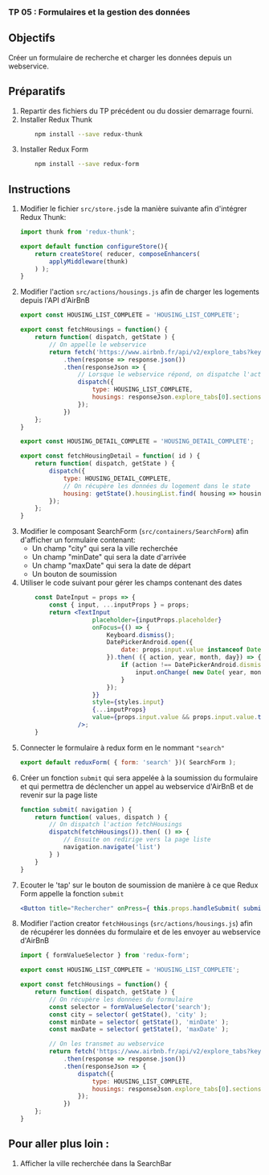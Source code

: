 ### TP 05 : Formulaires et la gestion des données

## Objectifs
Créer un formulaire de recherche et charger les données depuis un webservice.

## Préparatifs
1. Repartir des fichiers du TP précédent ou du dossier demarrage fourni.
1. Installer Redux Thunk
    ```bash
        npm install --save redux-thunk
    ```
1. Installer Redux Form
    ```bash
        npm install --save redux-form
    ```

## Instructions
1. Modifier le fichier `src/store.js`de la manière suivante afin d'intégrer Redux Thunk:
    ```js
    import thunk from 'redux-thunk';

    export default function configureStore(){
        return createStore( reducer, composeEnhancers(
            applyMiddleware(thunk)
        ) );
    }
    ```
1. Modifier l'action `src/actions/housings.js` afin de charger les logements depuis l'API d'AirBnB
    ```js
    export const HOUSING_LIST_COMPLETE = 'HOUSING_LIST_COMPLETE';

    export const fetchHousings = function() {
        return function( dispatch, getState ) {
            // On appelle le webservice 
            return fetch('https://www.airbnb.fr/api/v2/explore_tabs?key=d306zoyjsyarp7ifhu67rjxn52tv0t20&currency=EUR&locale=fr&refinement_paths%5B%5D=%2Fhomes&is_guided_search=true' )
                .then(response => response.json())
                .then(responseJson => {
                    // Lorsque le webservice répond, on dispatche l'action en fournissant les logements récupérés
                    dispatch({
                        type: HOUSING_LIST_COMPLETE,
                        housings: responseJson.explore_tabs[0].sections[0].listings
                    });
                })
        };
    }

    export const HOUSING_DETAIL_COMPLETE = 'HOUSING_DETAIL_COMPLETE';

    export const fetchHousingDetail = function( id ) {
        return function( dispatch, getState ) {
            dispatch({
                type: HOUSING_DETAIL_COMPLETE,
                // On récupère les données du logement dans le state
                housing: getState().housingList.find( housing => housing.listing.id == id )
            });   
        };
    }
    ```
1. Modifier le composant SearchForm (`src/containers/SearchForm`) afin d'afficher un formulaire contenant:
    - Un champ "city" qui sera la ville recherchée
    - Un champ "minDate" qui sera la date d'arrivée
    - Un champ "maxDate" qui sera la date de départ
    - Un bouton de soumission
1. Utiliser le code suivant pour gérer les champs contenant des dates
    ```jsx
        const DateInput = props => {
            const { input, ...inputProps } = props;
            return <TextInput
                        placeholder={inputProps.placeholder}
                        onFocus={() => {
                            Keyboard.dismiss();
                            DatePickerAndroid.open({
                                date: props.input.value instanceof Date ? props.input.value : new Date()
                            }).then( ({ action, year, month, day}) => {
                                if (action !== DatePickerAndroid.dismissedAction) {
                                    input.onChange( new Date( year, month, day ) );
                                }
                            });
                        }}
                        style={styles.input}
                        {...inputProps}
                        value={props.input.value && props.input.value.toLocaleDateString('fr-FR')}
                    />;
        }
    ```
1. Connecter le formulaire à redux form en le nommant `"search"`
    ```js
    export default reduxForm( { form: 'search' })( SearchForm );
    ```
1. Créer un fonction `submit` qui sera appelée à la soumission du formulaire et qui permettra de déclencher un appel au webservice d'AirBnB et de revenir sur la page liste
    ```jsx
    function submit( navigation ) {
        return function( values, dispatch ) {
            // On dispatch l'action fetchHousings
            dispatch(fetchHousings()).then( () => {
                // Ensuite on redirige vers la page liste
                navigation.navigate('list')
            } )
        }
    }
    ```
1. Ecouter le 'tap' sur le bouton de soumission de manière à ce que Redux Form appelle la fonction `submit`
    ```jsx
    <Button title="Rechercher" onPress={ this.props.handleSubmit( submit( this.props.navigation ) ) }/>
    ```
1. Modifier l'action creator `fetchHousings` (`src/actions/housings.js`) afin de récupérer les données du formulaire et de les envoyer au webservice d'AirBnB
    ```js
    import { formValueSelector } from 'redux-form';

    export const HOUSING_LIST_COMPLETE = 'HOUSING_LIST_COMPLETE';

    export const fetchHousings = function() {
        return function( dispatch, getState ) {
            // On récupère les données du formulaire
            const selector = formValueSelector('search');
            const city = selector( getState(), 'city' );
            const minDate = selector( getState(), 'minDate' );
            const maxDate = selector( getState(), 'maxDate' );

            // On les transmet au webservice
            return fetch('https://www.airbnb.fr/api/v2/explore_tabs?key=d306zoyjsyarp7ifhu67rjxn52tv0t20&currency=EUR&locale=fr&refinement_paths%5B%5D=%2Fhomes&is_guided_search=true&location=' + city + '&checkin=' + ( minDate && minDate.toISOString() ) + '&checkout=' + ( maxDate && maxDate.toISOString() ) )
                .then(response => response.json())
                .then(responseJson => {
                    dispatch({
                        type: HOUSING_LIST_COMPLETE,
                        housings: responseJson.explore_tabs[0].sections[0].listings
                    });
                })
        };
    }
    ```

## Pour aller plus loin :
1. Afficher la ville recherchée dans la SearchBar